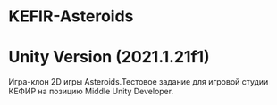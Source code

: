 # KEFIR-Asteroids
# Unity Version (2021.1.21f1)
Игра-клон 2D игры Asteroids.Тестовое задание для игровой студии КЕФИР на позицию Middle Unity Developer.
